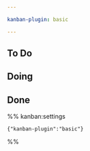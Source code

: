 ```yaml
---

kanban-plugin: basic

---
```


## To Do



## Doing



## Done





%% kanban:settings
```
{"kanban-plugin":"basic"}
```
%%